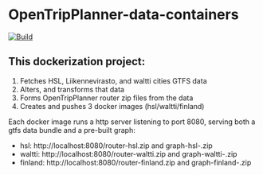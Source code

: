 # OpenTripPlanner-data-containers
[![Build](https://api.travis-ci.org/HSLdevcom/OpenTripPlanner-data-container.svg?branch=master)](https://travis-ci.org/HSLdevcom/OpenTripPlanner-data-container)

## This dockerization project:

1. Fetches HSL, Liikennevirasto, and waltti cities GTFS data
2. Alters, and transforms that data
3. Forms OpenTripPlanner router zip files from the data
4. Creates and pushes 3 docker images (hsl/waltti/finland)

Each docker image runs a http server listening to port 8080, serving both a gtfs data bundle and a pre-built graph:
- hsl: http://localhost:8080/router-hsl.zip and graph-hsl-<otpversion>.zip
- waltti: http://localhost:8080/router-waltti.zip and graph-waltti-<otpversion>.zip
- finland: http://localhost:8080/router-finland.zip and graph-finland-<otpversion>.zip

